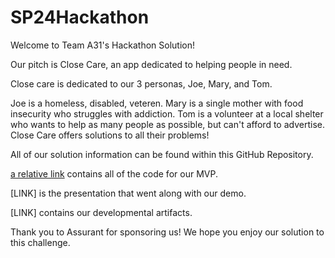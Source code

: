 # SP24Hackathon

Welcome to Team A31's Hackathon Solution! 

Our pitch is Close Care, an app dedicated to helping people in need. 

Close care is dedicated to our 3 personas, Joe, Mary, and Tom.

Joe is a homeless, disabled, veteren. Mary is a single mother with food insecurity who struggles with addiction. Tom is a volunteer at a local shelter who wants to help as many people as possible, but can't afford to advertise. Close Care offers solutions to all their problems!

All of our solution information can be found within this GitHub Repository.

[a relative link](Hackathin-SP2024) contains all of the code for our MVP.

[LINK] is the presentation that went along with our demo.

[LINK] contains our developmental artifacts.

Thank you to Assurant for sponsoring us! We hope you enjoy our solution to this challenge.


